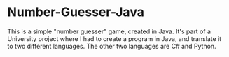 # Number-Guesser-Java
This is a simple "number guesser" game, created in Java. It's part of a University project where I had to create a program in Java, and translate it to two different languages. The other two languages are C# and Python.
